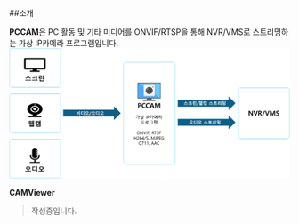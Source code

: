 ##소개

**PCCAM**은 PC 활동 및 기타 미디어를 ONVIF/RTSP을 통해 NVR/VMS로 스트리밍하는 가상 IP카메라 프로그램입니다.  
![](/img/oper_prin.PNG)

**CAMViewer**

> 작성중입니다.
